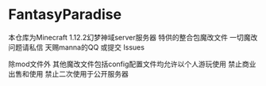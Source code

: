 # FantasyParadise
本仓库为Minecraft 1.12.2幻梦神域server服务器 特供的整合包魔改文件
一切魔改问题请私信 天赐manna的QQ 或提交 Issues

除mod文件外 其他魔改文件包括config配置文件均允许以个人游玩使用
禁止商业出售和使用 禁止二次使用于公开服务器
